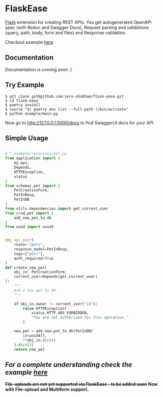 # FlaskEase

[Flask](http://flask.pocoo.org/) extension for creating REST APIs. You get autogenerated OpenAPI spec (with Redoc and Swagger Docs), Request parsing and validations (query, path, body, form and files) and Response validation.

Checkout example [here](https://github.com/zero-shubham/flask-ease/tree/master/example)

## Documentation

Documentation is coming soon :)

## Try Example

<div class="termy">

```console
$ git clone git@github.com:zero-shubham/flask-ease.git
$ cd flask-ease
$ poetry install
$ source "$( poetry env list --full-path )/bin/activate"
$ python example/main.py
```

</div>

Now go to <a href="http://127.0.0.1:5000/docs" class="external-link" target="_blank">http://127.0.0.1:5000/docs</a> to find SwaggerUI docs for your API.

## Simple Usage

```python

# * example/resources/pet.py
from application import (
    my_api,
    Depends,
    HTTPException,
    status
)
from schemas.pet import (
    PetCreationForm,
    PetInResp,
    PetInDB
)
from utils.dependencies import get_current_user
from crud.pet import (
    add_new_pet_to_db
)
from uuid import uuid4


@my_api.post(
    route="/pets",
    response_model=PetInResp,
    tags=["pets"],
    auth_required=True
)
def create_new_pet(
    obj_in: PetCreationForm,
    current_user=Depends(get_current_user)
):
    """
    Add a new pet to DB
    """

    if obj_in.owner != current_user["id"]:
        raise HTTPException(
            status.HTTP_403_FORBIDDEN,
            "You are not authorised for this operation."
        )

    new_pet = add_new_pet_to_db(PetInDB(
        id=uuid4(),
        **obj_in.dict()
    ).dict())
    return new_pet

```

## _For a complete understanding check the example [here](https://github.com/zero-shubham/flask-ease/tree/master/example)_

**~~File-uploads are not yet supported via FlaskEase - to be added soon~~**
**Now with File-upload and Multiform support.**
